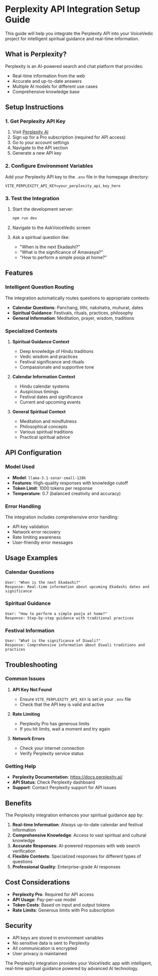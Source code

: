 # Perplexity API Integration Setup Guide

This guide will help you integrate the Perplexity API into your VoiceVedic project for intelligent spiritual guidance and real-time information.

## What is Perplexity?

Perplexity is an AI-powered search and chat platform that provides:
- Real-time information from the web
- Accurate and up-to-date answers
- Multiple AI models for different use cases
- Comprehensive knowledge base

## Setup Instructions

### 1. Get Perplexity API Key

1. Visit [Perplexity AI](https://www.perplexity.ai/)
2. Sign up for a Pro subscription (required for API access)
3. Go to your account settings
4. Navigate to the API section
5. Generate a new API key

### 2. Configure Environment Variables

Add your Perplexity API key to the `.env` file in the homepage directory:

```env
VITE_PERPLEXITY_API_KEY=your_perplexity_api_key_here
```

### 3. Test the Integration

1. Start the development server:
   ```bash
   npm run dev
   ```

2. Navigate to the AskVoiceVedic screen
3. Ask a spiritual question like:
   - "When is the next Ekadashi?"
   - "What is the significance of Amavasya?"
   - "How to perform a simple pooja at home?"

## Features

### Intelligent Question Routing

The integration automatically routes questions to appropriate contexts:

- **Calendar Questions**: Panchang, tithi, nakshatra, muhurat, dates
- **Spiritual Guidance**: Festivals, rituals, practices, philosophy
- **General Information**: Meditation, prayer, wisdom, traditions

### Specialized Contexts

1. **Spiritual Guidance Context**
   - Deep knowledge of Hindu traditions
   - Vedic wisdom and practices
   - Festival significance and rituals
   - Compassionate and supportive tone

2. **Calendar Information Context**
   - Hindu calendar systems
   - Auspicious timings
   - Festival dates and significance
   - Current and upcoming events

3. **General Spiritual Context**
   - Meditation and mindfulness
   - Philosophical concepts
   - Various spiritual traditions
   - Practical spiritual advice

## API Configuration

### Model Used
- **Model**: `llama-3.1-sonar-small-128k`
- **Features**: High-quality responses with knowledge cutoff
- **Token Limit**: 1000 tokens per response
- **Temperature**: 0.7 (balanced creativity and accuracy)

### Error Handling

The integration includes comprehensive error handling:
- API key validation
- Network error recovery
- Rate limiting awareness
- User-friendly error messages

## Usage Examples

### Calendar Questions
```
User: "When is the next Ekadashi?"
Response: Real-time information about upcoming Ekadashi dates and significance
```

### Spiritual Guidance
```
User: "How to perform a simple pooja at home?"
Response: Step-by-step guidance with traditional practices
```

### Festival Information
```
User: "What is the significance of Diwali?"
Response: Comprehensive information about Diwali traditions and practices
```

## Troubleshooting

### Common Issues

1. **API Key Not Found**
   - Ensure `VITE_PERPLEXITY_API_KEY` is set in your `.env` file
   - Check that the API key is valid and active

2. **Rate Limiting**
   - Perplexity Pro has generous limits
   - If you hit limits, wait a moment and try again

3. **Network Errors**
   - Check your internet connection
   - Verify Perplexity service status

### Getting Help

- **Perplexity Documentation**: https://docs.perplexity.ai/
- **API Status**: Check Perplexity dashboard
- **Support**: Contact Perplexity support for API issues

## Benefits

The Perplexity integration enhances your spiritual guidance app by:

1. **Real-time Information**: Always up-to-date calendar and festival information
2. **Comprehensive Knowledge**: Access to vast spiritual and cultural knowledge
3. **Accurate Responses**: AI-powered responses with web search verification
4. **Flexible Contexts**: Specialized responses for different types of questions
5. **Professional Quality**: Enterprise-grade AI responses

## Cost Considerations

- **Perplexity Pro**: Required for API access
- **API Usage**: Pay-per-use model
- **Token Costs**: Based on input and output tokens
- **Rate Limits**: Generous limits with Pro subscription

## Security

- API keys are stored in environment variables
- No sensitive data is sent to Perplexity
- All communication is encrypted
- User privacy is maintained

The Perplexity integration provides your VoiceVedic app with intelligent, real-time spiritual guidance powered by advanced AI technology. 
